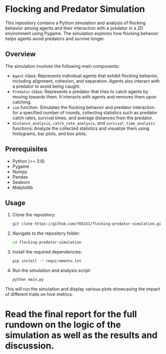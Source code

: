 # Flocking and Predator Simulation

This repository contains a Python simulation and analysis of flocking behavior among agents and their interaction with a predator in a 2D environment using Pygame. The simulation explores how flocking behavior helps agents avoid predators and survive longer.

## Overview

The simulation involves the following main components:

- `Agent` class: Represents individual agents that exhibit flocking behavior, including alignment, cohesion, and separation. Agents also interact with a predator to avoid being caught.
- `Predator` class: Represents a predator that tries to catch agents by moving towards them. It interacts with agents and removes them upon catching.
- `sim` function: Simulates the flocking behavior and predator interaction for a specified number of rounds, collecting statistics such as predator catch rates, survival times, and average distances from the predator.
- `distance_analysis`, `catch_rate_analysis`, and `survival_time_analysis` functions: Analyze the collected statistics and visualize them using histograms, bar plots, and box plots.

## Prerequisites

- Python (>= 3.6)
- Pygame
- Numpy
- Pandas
- Seaborn
- Matplotlib

## Usage

1. Clone the repository:
   ```bash
   git clone https://github.com/YOG151/flocking-predator-simulation.git

2. Navigate to the repository folder:
   ```bash
   cd flocking-predator-simulation
   
3. Install the required dependencies:
   ```bash
   pip install -r requirements.txt

4. Run the simulation and analysis script:
   ```bash
   python main.py

This will run the simulation and display various plots showcasing the impact of different traits on hive metrics.

# Read the final report for the full rundown on the logic of the simulation as well as the results and discussion.


   


